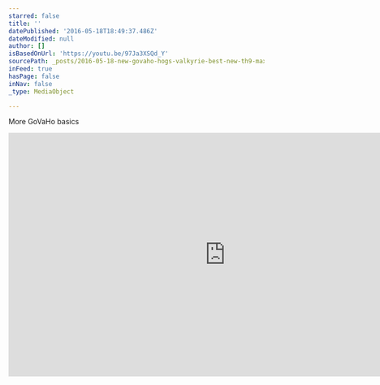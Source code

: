 ```yaml
---
starred: false
title: ''
datePublished: '2016-05-18T18:49:37.486Z'
dateModified: null
author: []
isBasedOnUrl: 'https://youtu.be/97Ja3XSQd_Y'
sourcePath: _posts/2016-05-18-new-govaho-hogs-valkyrie-best-new-th9-max-attack-popul.md
inFeed: true
hasPage: false
inNav: false
_type: MediaObject

---
```

More GoVaHo basics

<iframe src="https://cdn.embedly.com/widgets/media.html?src=https%3A%2F%2Fwww.youtube.com%2Fembed%2F97Ja3XSQd_Y%3Ffeature%3Doembed&amp;url=http%3A%2F%2Fwww.youtube.com%2Fwatch%3Fv%3D97Ja3XSQd_Y&amp;image=https%3A%2F%2Fi.ytimg.com%2Fvi%2F97Ja3XSQd_Y%2Fhqdefault.jpg&amp;key=b7d04c9b404c499eba89ee7072e1c4f7&amp;type=text%2Fhtml&amp;schema=youtube" width="854" height="480" scrolling="no" frameborder="0" allowfullscreen="" style=""></iframe>
